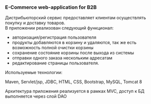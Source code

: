 <h3>E-Commerce web-application for B2B</h3>

Дистрибьюторский сервис предоставляет клиентам осуществлять покупку и доставку товаров.<br/>
В приложении реализован следующий функционал:
- авторизация/регистрация пользователя<br/>
- продукты добавляются в корзину и удаляются, так же есть возможность полной очистки корзины<br/>
- сохранение состояние корзины после выхода из системы<br/>
- отправки одного заказа нескольким адресатам <br/>
- редактирование страницы пользователя. <br/>
<p>Используемые технологии:</p>
Maven, Servlet/jsp, JDBC, HTML, CSS, Bootstrap, MySQL, Tomcat 8

Архитектура приложения реализуется в рамках MVC, доступ к БД выполняется через слой DAO
